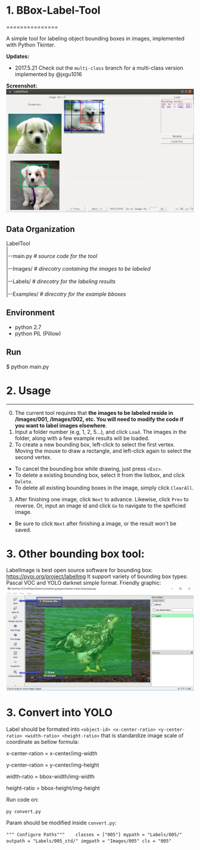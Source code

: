# 1. BBox-Label-Tool
===============

A simple tool for labeling object bounding boxes in images, implemented with Python Tkinter.

**Updates:**
- 2017.5.21 Check out the ```multi-class``` branch for a multi-class version implemented by @jxgu1016

**Screenshot:**
![Label Tool](./screenshot.png)

Data Organization
-----------------
LabelTool  
|  
|--main.py   *# source code for the tool*  
|  
|--Images/   *# direcotry containing the images to be labeled*  
|  
|--Labels/   *# direcotry for the labeling results*  
|  
|--Examples/  *# direcotry for the example bboxes*  

Environment
----------
- python 2.7
- python PIL (Pillow)

Run
-------
$ python main.py

# 2. Usage
-----
0. The current tool requires that **the images to be labeled reside in /Images/001, /Images/002, etc. You will need to modify the code if you want to label images elsewhere**.
1. Input a folder number (e.g, 1, 2, 5...), and click `Load`. The images in the folder, along with a few example results will be loaded.
2. To create a new bounding box, left-click to select the first vertex. Moving the mouse to draw a rectangle, and left-click again to select the second vertex.
  - To cancel the bounding box while drawing, just press `<Esc>`.
  - To delete a existing bounding box, select it from the listbox, and click `Delete`.
  - To delete all existing bounding boxes in the image, simply click `ClearAll`.
3. After finishing one image, click `Next` to advance. Likewise, click `Prev` to reverse. Or, input an image id and click `Go` to navigate to the speficied image.
  - Be sure to click `Next` after finishing a image, or the result won't be saved. 

# 3. Other bounding box tool:

LabelImage is best open source software for bounding box: 
https://pypi.org/project/labelImg
It support variety of bounding box types: Pascal VOC and YOLO darknet simple format.
Friendly graphic:
![Label Image](./labelImage.jpg)

# 3. Convert into YOLO

Label should be formated into `<object-id> <x-center-ratio> <y-center-ratio> <width-ratio> <height-ratio>` that is standardize image scale of coordinate as bellow formula: 

x-center-ration = x-center/img-width

y-center-ration = y-center/img-height

width-ratio = bbox-width/img-width

height-ratio = bbox-height/img-height


Run code on:

`py convert.py`

Param should be modified inside `convert.py`:

`""" Configure Paths"""   
classes = ["005"]
mypath = "Labels/005/"
outpath = "Labels/005_std/"
imgpath = "Images/005"
cls = "005"`




